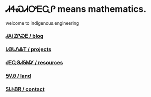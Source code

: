 # ᏗᏎᏍᏗᎤᎬᏩᎵ means mathematics.

welcome to indigenous.engineering

### [ᏗᎪᎥ ᏃᎵᏍᎬ / blog](https://IndigenousEngineering.github.io/blog/home.html)
### [ᏓᎾᏓᏁᎲᎢ / projects](https://IndigenousEngineering.github.io/projects/home.html)
### [ᏧᎬᏩᎶᏗᎦᎷᎩ / resources](https://IndigenousEngineering.github.io/resources/all.html)
### [ᎦᏙᎯ / land](https://IndigenousEngineering.github.io/about/land.html)
### [ᏚᏓᏂᏴᏒ / contact](https://IndigenousEngineering.github.io/about/contact.html)
